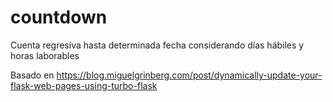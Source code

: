# countdown
Cuenta regresiva hasta determinada fecha considerando días hábiles y horas laborables

Basado en https://blog.miguelgrinberg.com/post/dynamically-update-your-flask-web-pages-using-turbo-flask
